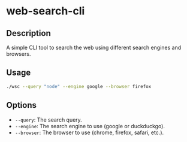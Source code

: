 # web-search-cli

## Description
  A simple CLI tool to search the web using different search engines and browsers.

## Usage

```bash
./wsc --query "node" --engine google --browser firefox
```

## Options

- `--query`: The search query.
- `--engine`: The search engine to use (google or duckduckgo).
- `--browser`: The browser to use (chrome, firefox, safari, etc.).